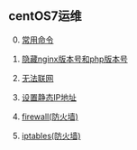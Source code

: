 ## centOS7运维

0. [常用命令](常用命令.md)

1. [隐藏nginx版本号和php版本号](隐藏nginx版本号和php版本号.md)

2. [无法联网](无法联网.md)

3. [设置静态IP地址](设置静态IP地址.md)

4. [firewall(防火墙)](firewall(防火墙).md)

5. [iptables(防火墙)](iptables(防火墙).md)
